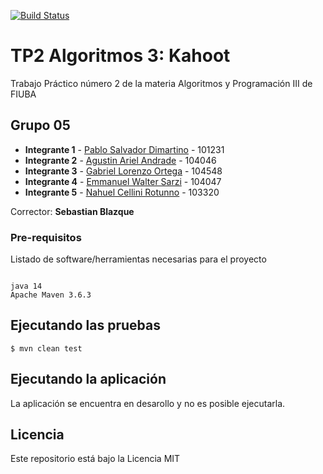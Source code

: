 [![Build Status](https://www.travis-ci.org/AgussAndrade/TP2-Algo3.svg?branch=master)](https://www.travis-ci.org/AgussAndrade/TP2-Algo3)

# TP2 Algoritmos 3: Kahoot

Trabajo Práctico número 2 de la materia Algoritmos y Programación III de FIUBA

## Grupo 05

* **Integrante 1** - [Pablo Salvador Dimartino](https://github.com/psdimartino) - 101231
* **Integrante 2** - [Agustin Ariel Andrade](https://github.com/AgussAndrade) - 104046
* **Integrante 3** - [Gabriel Lorenzo Ortega](https://github.com/GabyOrtega) - 104548
* **Integrante 4** - [Emmanuel Walter Sarzi](https://github.com/manusarzi) - 104047
* **Integrante 5** - [Nahuel Cellini Rotunno](https://github.com/NCellini) - 103320

Corrector: **Sebastian Blazque**

### Pre-requisitos

Listado de software/herramientas necesarias para el proyecto

```

java 14
Apache Maven 3.6.3

```

## Ejecutando las pruebas
```
$ mvn clean test
```
## Ejecutando la aplicación

La aplicación se encuentra en desarollo y no es posible ejecutarla.

## Licencia

Este repositorio está bajo la Licencia MIT
